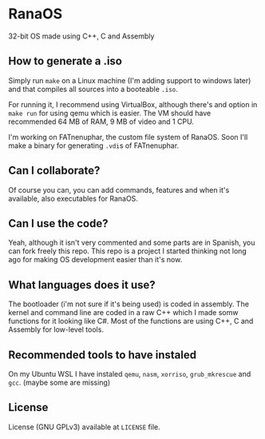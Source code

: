# RanaOS
32-bit OS made using C++, C and Assembly

## How to generate a .iso

Simply run `make` on a Linux machine (I'm adding support to windows later) and that compiles all sources into a booteable `.iso`.

For running it, I recommend using VirtualBox, although there's and option in `make run` for using qemu which is easier.
The VM should have recommended 64 MB of RAM, 9 MB of video and 1 CPU.

I'm working on FATnenuphar, the custom file system of RanaOS. Soon I'll make a binary for generating `.vdi`s of FATnenuphar.

## Can I collaborate?

Of course you can, you can add commands, features and when it's available, also executables for RanaOS.

## Can I use the code?

Yeah, although it isn't very commented and some parts are in Spanish, you can fork freely this repo. This repo is a project I started thinking not long ago for making OS development easier than it's now.

## What languages does it use?

The bootloader (i'm not sure if it's being used) is coded in assembly. The kernel and command line are coded in a raw C++ which I made somw functions for it looking like C#. Most of the functions are using C++, C and Assembly for low-level tools.

## Recommended tools to have instaled

On my Ubuntu WSL I have instaled `qemu`, `nasm`, `xorriso`, `grub_mkrescue` and `gcc`. (maybe some are missing)

## License

License (GNU GPLv3) available at `LICENSE` file.

